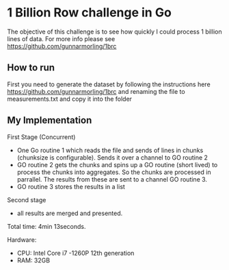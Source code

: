# 1 Billion Row challenge in Go
The objective of this challenge is to see how quickly I could process 1 billion lines of data. For more info please see https://github.com/gunnarmorling/1brc

## How to run
First you need to generate the dataset by following the instructions here https://github.com/gunnarmorling/1brc and renaming the file to measurements.txt and copy it into the folder

## My Implementation
First Stage (Concurrent)
- One Go routine 1 which reads the file and sends of lines in chunks (chunksize is configurable). Sends it over a channel to GO routine 2
- GO routine 2 gets the chunks and spins up a GO routine (short lived) to process the chunks into aggregates. So the chunks are processed in parrallel. The results from these are sent to a channel GO routine 3.
- GO routine 3 stores the results in a list

Second stage
- all results are merged and presented.

Total time: 4min 13seconds.

Hardware:
- CPU: Intel Core i7 -1260P 12th generation
- RAM: 32GB
